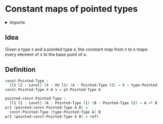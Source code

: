 # Constant maps of pointed types

<details><summary>Imports</summary>
```agda
module structured-types.constant-maps-pointed-types where
open import foundation.dependent-pair-types
open import foundation.identity-types
open import foundation.universe-levels
open import structured-types.pointed-maps
open import structured-types.pointed-types
```
</details>

## Idea

Given a type `X` and a pointed type `A`, the constant map from `X` to `A` maps every element of `X` to the base point of `A`.

## Definition

```agda
const-Pointed-Type :
  {l1 l2 : Level} (X : UU l1) (A : Pointed-Type l2) → X → type-Pointed-Type A
const-Pointed-Type X A x = pt-Pointed-Type A

pointed-const-Pointed-Type :
  {l1 l2 : Level} (A : Pointed-Type l1) (B : Pointed-Type l2) → A →* B
pr1 (pointed-const-Pointed-Type A B) =
  const-Pointed-Type (type-Pointed-Type A) B
pr2 (pointed-const-Pointed-Type A B) = refl
```
